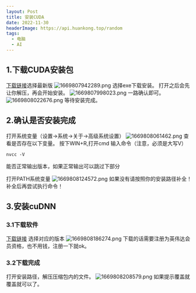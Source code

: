 ```yaml
---
layout: Post
title: 安装CUDA
date: 2022-11-30
headerImage: https://api.huankong.top/random
tags:
  - 电脑
  - AI
---
```


## 1.下载CUDA安装包

[下载链接](https://developer.nvidia.com/cuda-toolkit-archive)选择最新版
![1669807942289.png](https://img.huankong.top/i/2022/11/30/63873f4853afc.png)
选择exe下载安装。
打开之后会先让你解压，再会开始安装。
![1669807998023.png](https://img.huankong.top/i/2022/11/30/63873f7f3abd0.png)
一路确认即可。
![1669808022676.png](https://img.huankong.top/i/2022/11/30/63873f97dac62.png)
等待安装完成。

## 2.确认是否安装完成

打开系统变量（设置->系统->关于->高级系统设置）
![1669808061462.png](https://img.huankong.top/i/2022/11/30/63873fbe30dee.png)
查看是否存在以下变量。
按下WIN+R,打开cmd
输入命令（注意，必须是大写V）

~~~ batch
nvcc -V
~~~

能否正常输出版本，如果正常输出可以跳过下部分

打开PATH系统变量
![1669808124572.png](https://img.huankong.top/i/2022/11/30/63873ffe18b27.png)
如果没有请按照你的安装路径补全！
补全后再尝试执行命令！

## 3.安装cuDNN

### 3.1下载软件

[下载链接](https://developer.nvidia.com/rdp/cudnn-archive)
选择对应的版本
![1669808186274.png](https://img.huankong.top/i/2022/11/30/6387403beabbc.png)
下载的话需要注册为英伟达会员资格，也不用钱，注册一下就ok。

### 3.2下载完成

打开安装路径，解压压缩包内的文件。
![1669808208579.png](https://img.huankong.top/i/2022/11/30/63874051ed4fa.png)
如果提示覆盖就覆盖就可以了。
